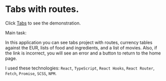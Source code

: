 # Tabs with routes.

Click [Tabs](https://github.com/Yaroslav-Radchuk/tabs-test-task.git) to see the demonstration. 

Main task:

In this application you can see tabs project with routes, currency tables against the EUR, lists of food and ingredients, and a list of movies. Also, if the link is incorrect, you will see an error and a button to return to the home page.

I used these technologies: `React`, `TypeScript`, `React Hooks`, `React Router`, `Fetch`, `Promise`, `SCSS`, `NPM`.

